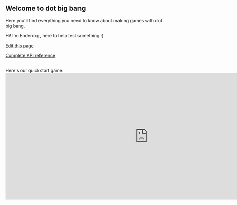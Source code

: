 ## Welcome to dot big bang

Here you'll find everything you need to know about making games with dot big bang.

Hi! I'm Enderdxg, here to help test something :) 

[Edit this page](https://github.com/dotbigbang/dotbigbang.github.io/blob/master/index.md)

[Complete API reference](https://docs.dotbigbang.com)

<br />
Here's our quickstart game:
<iframe allowfullscreen="" src="https://earlyaccess.dotbigbang.com/game/354f578203d746bfa8c484fa934a1205/dbb-quickstart?hideHeaderBar=true" style="width:900px;height:400px;border:none;padding:0px;margin:0px;"></iframe>

<br />
<!-- <iframe sandbox="allow-same-origin allow-scripts allow-forms" allowfullscreen="" src="https://content.dotbigbang.com/admin/userscripteditor/2c024df72f914ab983c3d10d1e5d1d65/rob_test_external_type?hideHeaderBar=true" style="width:900px;height:400px;border:none;padding:0px;margin:0px;"></iframe> -->

<br /> <br />
